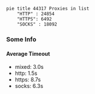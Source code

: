 
```mermaid
pie title 44317 Proxies in list
    "HTTP" : 24854
    "HTTPS": 6492
    "SOCKS" : 18092
```

### Some Info
#### Average Timeout

- mixed: 3.0s
- http: 1.5s
- https: 8.7s
- socks: 6.3s